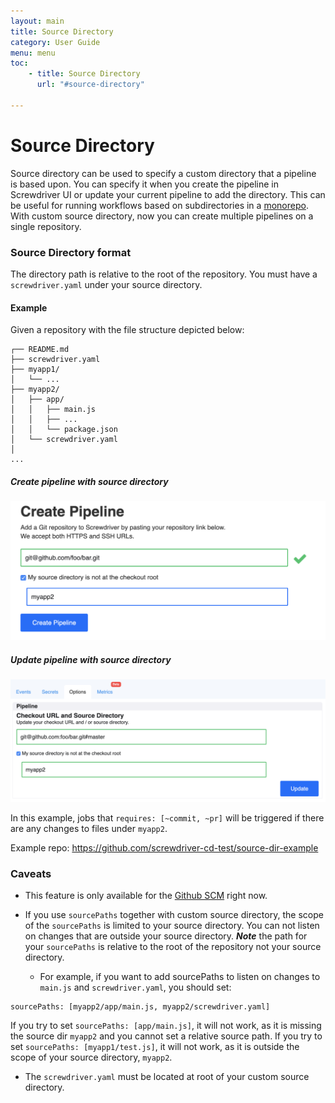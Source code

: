```yaml
---
layout: main
title: Source Directory
category: User Guide
menu: menu
toc:
    - title: Source Directory
      url: "#source-directory"

---
```

# Source Directory
Source directory can be used to specify a custom directory that a pipeline is based upon. You can specify it when you create the pipeline in Screwdriver UI or update your current pipeline to add the directory. This can be useful for running workflows based on subdirectories in a [monorepo](https://developer.atlassian.com/blog/2015/10/monorepos-in-git). With custom source directory, now you can create multiple pipelines on a single repository.

### Source Directory format
The directory path is relative to the root of the repository. You must have a `screwdriver.yaml` under your source directory.

#### Example

Given a repository with the file structure depicted below:

```
┌── README.md
├── screwdriver.yaml
├── myapp1/
│   └── ...
├── myapp2/
│   ├── app/
│   │   ├── main.js
│   │   ├── ...
│   │   └── package.json
│   └── screwdriver.yaml
│
...
```

##### Create pipeline with source directory
![Create UI](../assets/source-directory-create.png)

##### Update pipeline with source directory
![Update UI](../assets/source-directory-update.png)

In this example, jobs that `requires: [~commit, ~pr]` will be triggered if there are any changes to files under `myapp2`.

Example repo: https://github.com/screwdriver-cd-test/source-dir-example

### Caveats
- This feature is only available for the [Github SCM](https://github.com/screwdriver-cd/scm-github) right now.
- If you use `sourcePaths` together with custom source directory, the scope of the `sourcePaths` is limited to your source directory. You can not listen on changes that are outside your source directory. ***Note*** the path for your `sourcePaths` is relative to the root of the repository not your source directory.

  - For example, if you want to add sourcePaths to listen on changes to `main.js` and `screwdriver.yaml`, you should set:
```
sourcePaths: [myapp2/app/main.js, myapp2/screwdriver.yaml]
```
If you try to set `sourcePaths: [app/main.js]`, it will not work, as it is missing the source dir `myapp2` and you cannot set a relative source path. If you try to set `sourcePaths: [myapp1/test.js]`, it will not work, as it is outside the scope of your source directory, `myapp2`.

- The `screwdriver.yaml` must be located at root of your custom source directory.
